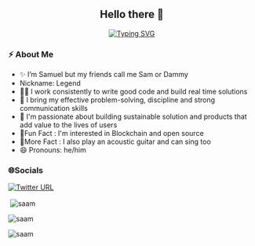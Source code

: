 <h2 align="center"> Hello there 👋 </h2

<!--  Animation Typing  -->
  
<p align="center">
  <a href="https://git.io/typing-svg"><img src="https://readme-typing-svg.demolab.com?font=open+sans&pause=1000&color=284CF7&background=222222&center=true&vCenter=true&width=435&lines=I'm+Bakare+Samuel+Ayomiku;I'm+a+Software+Engineer" alt="Typing SVG" /></a>
</p>

<!--  Animation End  -->
  
<!-- About me  -->

<h3 align="left"> ⚡️ About Me </h3>

<ul>
  
  <li>✨ I’m Samuel but my friends call me Sam or Dammy</li>
  
  <li>Nickname: Legend</li>
  
  <li>👨‍💻 I work consistently to write good code and build real time solutions</li>
  
  <li>🔭 I bring my effective problem-solving, discipline and strong communication skills</li>
  
  <li>💬 I'm passionate about building sustainable solution and products that add value to the lives of users</li>
  
  <li>🎉Fun Fact : I'm interested in Blockchain and open source</li>
  
  <li>🎉More Fact : I also play an acoustic guitar and can sing too</li>
  
  <li>😄 Pronouns: he/him</li>
  
</ul>
  
<!-- About me:end -->
  
<!-- Socials  -->

<h3> 🌐Socials </h3>
<p>
  <a href = "https://twitter.com/_thesaam">
    <img alt="Twitter URL" src="https://img.shields.io/twitter/url?label=thesaam&style=social&url=https%3A%2F%2Ftwitter.com%2F_thesaam">
  </a>
</p>
  
<!-- Socials:end -->

<!-- Github Stats -->
  <p>&nbsp;<img align="center" src="https://github-readme-stats.vercel.app/api?username=thesaam&show_icons=true&locale=en&theme=tokyonight" alt="saam" /></p>
 
  <p><img align="center" src="https://github-readme-streak-stats.herokuapp.com/?user=thesaam&&theme=tokyonight" alt="saam" /></p>

  <p><img align="center" src="https://github-readme-stats.vercel.app/api/top-langs/?username=thesaam&theme=blue-green" alt="saam" /></p>
